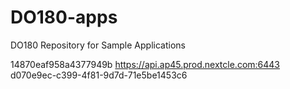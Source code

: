 # DO180-apps
DO180 Repository for Sample Applications

14870eaf958a4377949b
https://api.ap45.prod.nextcle.com:6443
d070e9ec-c399-4f81-9d7d-71e5be1453c6
